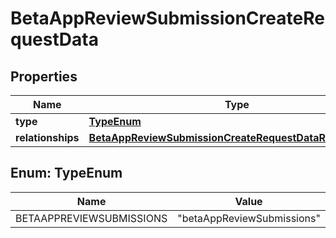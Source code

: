 

# BetaAppReviewSubmissionCreateRequestData


## Properties

| Name | Type | Description | Notes |
|------------ | ------------- | ------------- | -------------|
|**type** | [**TypeEnum**](#TypeEnum) |  |  |
|**relationships** | [**BetaAppReviewSubmissionCreateRequestDataRelationships**](BetaAppReviewSubmissionCreateRequestDataRelationships.md) |  |  |



## Enum: TypeEnum

| Name | Value |
|---- | -----|
| BETAAPPREVIEWSUBMISSIONS | &quot;betaAppReviewSubmissions&quot; |



